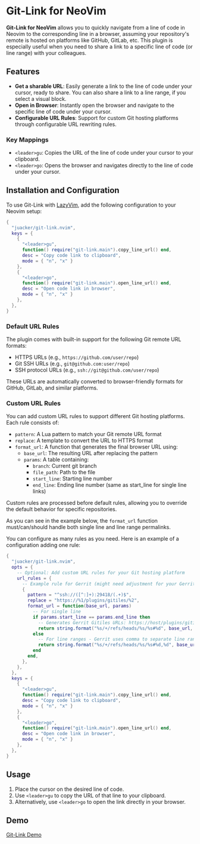 # Git-Link for NeoVim

**Git-Link for NeoVim** allows you to quickly navigate from a line of code in Neovim to the corresponding line in a browser, assuming your repository's remote is hosted on platforms like GitHub, GitLab, etc. This plugin is especially useful when you need to share a link to a specific line of code (or line range) with your colleagues.

## Features

- **Get a sharable URL**: Easily generate a link to the line of code under your cursor, ready to share. You can also share a link to a line range, if you select a visual block.
- **Open in Browser**: Instantly open the browser and navigate to the specific line of code under your cursor.
- **Configurable URL Rules**: Support for custom Git hosting platforms through configurable URL rewriting rules.

### Key Mappings

- `<leader>gu`: Copies the URL of the line of code under your cursor to your clipboard.
- `<leader>go`: Opens the browser and navigates directly to the line of code under your cursor.

## Installation and Configuration

To use Git-Link with [LazyVim](https://github.com/LazyVim/LazyVim), add the following configuration to your Neovim setup:

```lua
{
  "juacker/git-link.nvim",
  keys = {
    {
      "<leader>gu",
      function() require("git-link.main").copy_line_url() end,
      desc = "Copy code link to clipboard",
      mode = { "n", "x" }
    },
    {
      "<leader>go",
      function() require("git-link.main").open_line_url() end,
      desc = "Open code link in browser",
      mode = { "n", "x" }
    },
  },
}
```

### Default URL Rules

The plugin comes with built-in support for the following Git remote URL formats:

- HTTPS URLs (e.g., `https://github.com/user/repo`)
- Git SSH URLs (e.g., `git@github.com:user/repo`)
- SSH protocol URLs (e.g., `ssh://git@github.com/user/repo`)

These URLs are automatically converted to browser-friendly formats for GitHub, GitLab, and similar platforms.

### Custom URL Rules

You can add custom URL rules to support different Git hosting platforms. Each rule consists of:
- `pattern`: A Lua pattern to match your Git remote URL format
- `replace`: A template to convert the URL to HTTPS format
- `format_url`: A function that generates the final browser URL using:
  - `base_url`: The resulting URL after replacing the pattern
  - `params`: A table containing:
    - `branch`: Current git branch
    - `file_path`: Path to the file
    - `start_line`: Starting line number
    - `end_line`: Ending line number (same as start_line for single line links)

Custom rules are processed before default rules, allowing you to override the default behavior for specific repositories.

As you can see in the example below, the `format_url` function must/can/should handle both single line and line range permalinks.

You can configure as many rules as you need. Here is an example of a configuration adding one rule:

```lua
{
  "juacker/git-link.nvim",
  opts = {
    -- Optional: Add custom URL rules for your Git hosting platform
    url_rules = {
      -- Example rule for Gerrit (might need adjustment for your Gerrit instance)
      {
        pattern = "^ssh://([^:]+):29418/(.+)$",
        replace = "https://%1/plugins/gitiles/%2",
        format_url = function(base_url, params)
          -- For single line
          if params.start_line == params.end_line then
            -- Generates Gerrit Gitiles URLs: https://host/plugins/gitiles/project/+/refs/heads/branch/path#number
            return string.format("%s/+/refs/heads/%s/%s#%d", base_url, params.branch, params.file_path, params.start_line)
          else
            -- For line ranges - Gerrit uses comma to separate line ranges
            return string.format("%s/+/refs/heads/%s/%s#%d,%d", base_url, params.branch, params.file_path, params.start_line, params.end_line)
          end
        end,
      },
    },
  },
  keys = {
    {
      "<leader>gu",
      function() require("git-link.main").copy_line_url() end,
      desc = "Copy code link to clipboard",
      mode = { "n", "x" }
    },
    {
      "<leader>go",
      function() require("git-link.main").open_line_url() end,
      desc = "Open code link in browser",
      mode = { "n", "x" }
    },
  },
}
```

## Usage

1. Place the cursor on the desired line of code.
2. Use `<leader>gu` to copy the URL of that line to your clipboard.
3. Alternatively, use `<leader>go` to open the link directly in your browser.

## Demo

[Git-Link Demo](https://github.com/juacker/git-link.nvim/assets/2930882/caadb465-e240-4fcc-ae59-9445b8184fbb)
